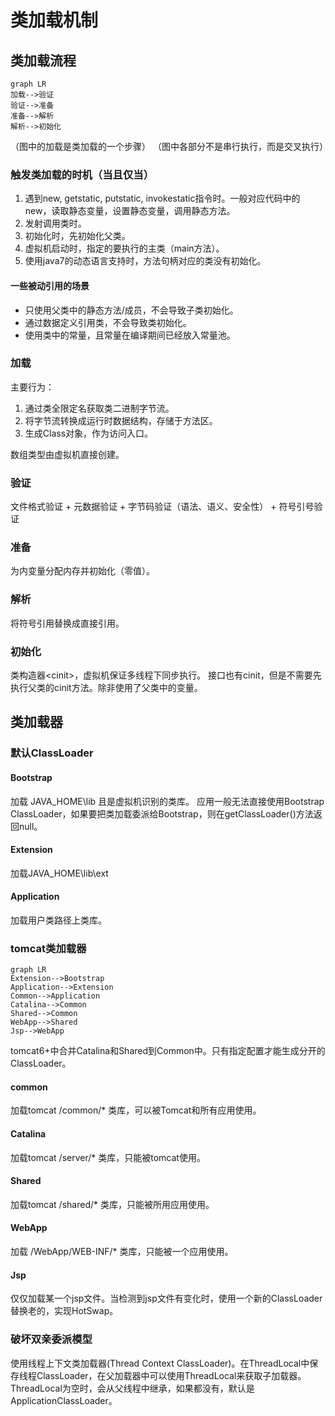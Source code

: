 # 类加载机制

## 类加载流程

```mermaid
graph LR
加载-->验证
验证-->准备
准备-->解析
解析-->初始化
```

（图中的加载是类加载的一个步骤）
（图中各部分不是串行执行，而是交叉执行）

### 触发类加载的时机（当且仅当）

1. 遇到new, getstatic, putstatic, invokestatic指令时。一般对应代码中的new，读取静态变量，设置静态变量，调用静态方法。
2. 发射调用类时。
3. 初始化时，先初始化父类。
4. 虚拟机启动时，指定的要执行的主类（main方法）。
5. 使用java7的动态语言支持时，方法句柄对应的类没有初始化。

#### 一些被动引用的场景

- 只使用父类中的静态方法/成员，不会导致子类初始化。
- 通过数据定义引用类，不会导致类初始化。
- 使用类中的常量，且常量在编译期间已经放入常量池。

### 加载

主要行为：

1. 通过类全限定名获取类二进制字节流。
2. 将字节流转换成运行时数据结构，存储于方法区。
3. 生成Class对象，作为访问入口。

数组类型由虚拟机直接创建。

### 验证

文件格式验证 + 元数据验证 + 字节码验证（语法、语义、安全性） + 符号引号验证

### 准备

为内变量分配内存并初始化（零值）。

### 解析

将符号引用替换成直接引用。

### 初始化

类构造器\<cinit>，虚拟机保证多线程下同步执行。
接口也有cinit，但是不需要先执行父类的cinit方法。除非使用了父类中的变量。

## 类加载器

### 默认ClassLoader

#### Bootstrap

加载 JAVA_HOME\lib 且是虚拟机识别的类库。
应用一般无法直接使用Bootstrap ClassLoader，如果要把类加载委派给Bootstrap，则在getClassLoader()方法返回null。

#### Extension

加载JAVA_HOME\lib\ext

#### Application

加载用户类路径上类库。

### tomcat类加载器

```mermaid
graph LR
Extension-->Bootstrap
Application-->Extension
Common-->Application
Catalina-->Common
Shared-->Common
WebApp-->Shared
Jsp-->WebApp
```

tomcat6+中合并Catalina和Shared到Common中。只有指定配置才能生成分开的ClassLoader。

#### common

加载tomcat /common/* 类库，可以被Tomcat和所有应用使用。

#### Catalina

加载tomcat /server/* 类库，只能被tomcat使用。

#### Shared

加载tomcat /shared/* 类库，只能被所用应用使用。

#### WebApp

加载 /WebApp/WEB-INF/* 类库，只能被一个应用使用。

#### Jsp

仅仅加载某一个jsp文件。当检测到jsp文件有变化时，使用一个新的ClassLoader替换老的，实现HotSwap。

### 破坏双亲委派模型

使用线程上下文类加载器(Thread Context ClassLoader)。在ThreadLocal中保存线程ClassLoader，在父加载器中可以使用ThreadLocal来获取子加载器。
ThreadLocal为空时，会从父线程中继承，如果都没有，默认是ApplicationClassLoader。
